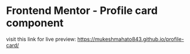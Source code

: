 # Frontend Mentor - Profile card component
visit this link for live preview: https://mukeshmahato843.github.io/profile-card/
